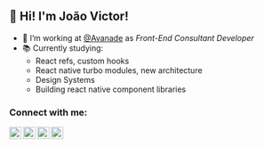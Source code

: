 ## 👋 Hi! I'm João Victor!
-  💼 I’m working at [@Avanade](https://github.com/avanade) as _Front-End Consultant Developer_
- 📚 Currently studying:
  - React refs, custom hooks
  - React native turbo modules, new architecture
  - Design Systems 
  - Building react native component libraries

### Connect with me:
[<img align="left" alt="thejoaov | LinkedIn" width="22px" src="https://cdn.jsdelivr.net/npm/simple-icons@v3/icons/linkedin.svg" />][linkedin]
[<img align="left" alt="thejoaov | Medium" width="22px" src="https://cdn.jsdelivr.net/npm/simple-icons@v3/icons/medium.svg" />][medium]
[<img align="left" alt="thejoaov | Twitter" width="22px" src="https://cdn.jsdelivr.net/npm/simple-icons@v3/icons/twitter.svg" />][twitter]
[<img align="left" alt="thejoaov | Instagram" width="22px" src="https://cdn.jsdelivr.net/npm/simple-icons@v3/icons/instagram.svg" />][instagram]

[linkedin]: https://linkedin.com/in/thejoaov
[medium]: https://medium.com/@thejoaov
[instagram]: https://instagram.com/thejoaov
[twitter]: https://twitter.com/thejoaov
